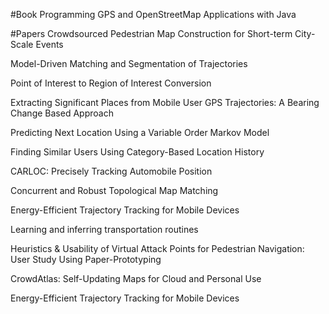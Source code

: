 #Book
Programming GPS and OpenStreetMap Applications with Java

#Papers
Crowdsourced Pedestrian Map Construction for Short-term City-Scale Events


Model-Driven Matching and Segmentation of Trajectories


Point of Interest to Region of Interest Conversion


Extracting Significant Places from Mobile User GPS Trajectories: A Bearing Change Based Approach


Predicting Next Location Using a Variable Order Markov Model


Finding Similar Users Using Category-Based Location History


CARLOC: Precisely Tracking Automobile Position


Concurrent and Robust Topological Map Matching


Energy-Efficient Trajectory Tracking for Mobile Devices


Learning and inferring transportation routines


Heuristics & Usability of Virtual Attack Points for Pedestrian Navigation: User Study Using Paper-Prototyping


CrowdAtlas: Self-Updating Maps for Cloud and Personal Use


Energy-Efficient Trajectory Tracking for Mobile Devices












